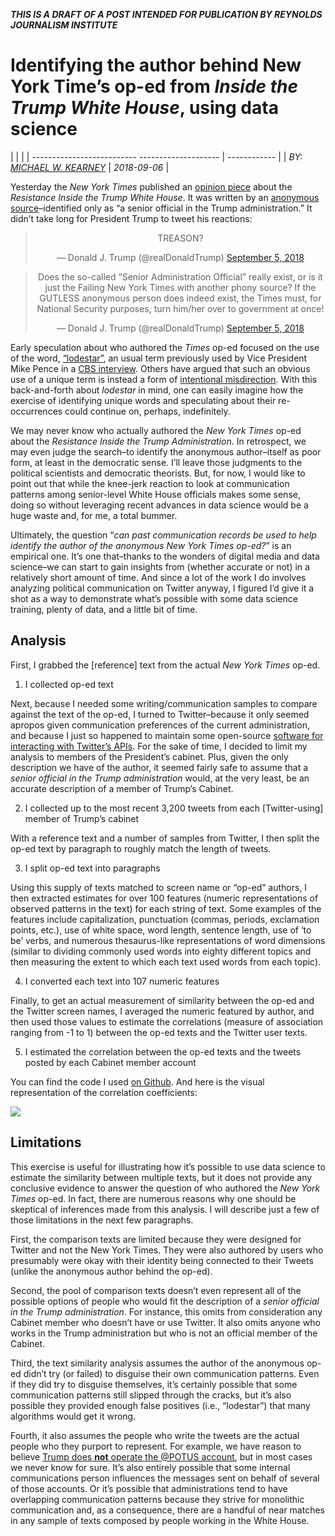 
***THIS IS A DRAFT OF A POST INTENDED FOR PUBLICATION BY REYNOLDS
JOURNALISM
INSTITUTE***

# Identifying the author behind New York Time’s op-ed from *Inside the Trump White House*, using data science

|                                                |              |
| -------------------------- -------------------- | ------------ |
| *BY: [MICHAEL W. KEARNEY](https://mikewk.com)* | *2018-09-06* |

Yesterday the *New York Times* published an [opinion
piece](https://www.nytimes.com/2018/09/05/opinion/trump-white-house-anonymous-resistance.html)
about the *Resistance Inside the Trump White House*. It was written by
an [anonymous
source](https://www.nytimes.com/2018/09/06/podcasts/the-daily/trump-administration-official-anonymous-op-ed.html)–identified
only as “a senior official in the Trump administration.” It didn’t take
long for President Trump to tweet his reactions:

<blockquote align="center" class="twitter-tweet" data-lang="en" width="468">

<p lang="en" dir="ltr">

TREASON?

</p>

— Donald J. Trump (@realDonaldTrump)
<a href="https://twitter.com/realDonaldTrump/status/1037464177269514240?ref_src=twsrc%5Etfw">September
5,
2018</a>

</blockquote>


<blockquote align="center" class="twitter-tweet" data-lang="en">

<p lang="en" dir="ltr">

Does the so-called “Senior Administration Official” really exist, or is
it just the Failing New York Times with another phony source? If the
GUTLESS anonymous person does indeed exist, the Times must, for National
Security purposes, turn him/her over to government at once\!

</p>

— Donald J. Trump (@realDonaldTrump)
<a href="https://twitter.com/realDonaldTrump/status/1037485664433070080?ref_src=twsrc%5Etfw">September
5,
2018</a>

</blockquote>

<script async src="https://platform.twitter.com/widgets.js" charset="utf-8"></script>

Early speculation about who authored the *Times* op-ed focused on the
use of the word,
[“lodestar”](https://www.huffingtonpost.com/entry/lodestar-mike-pence-anonymous-new-york-times_us_5b905dd5e4b0511db3dec1e1),
an usual term previously used by Vice President Mike Pence in a [CBS
interview](https://www.cbsnews.com/news/mike-pence-pledges-proper-separation-donald-trump-business-empire/).
Others have argued that such an obvious use of a unique term is instead
a form of [intentional
misdirection](https://www.independent.co.uk/news/world/americas/us-politics/lodestar-mike-pence-donald-trump-new-york-times-op-ed-latest-who-author-identity-a8525381.html).
With this back-and-forth about *lodestar* in mind, one can easily
imagine how the exercise of identifying unique words and speculating
about their re-occurrences could continue on, perhaps, indefinitely.

We may never know who actually authored the *New York Times* op-ed about
the *Resistance Inside the Trump Administration*. In retrospect, we may
even judge the search–to identify the anonymous author–itself as poor
form, at least in the democratic sense. I’ll leave those judgments to
the political scientists and democratic theorists. But, for now, I would
like to point out that while the knee-jerk reaction to look at
communication patterns among senior-level White House officials makes
some sense, doing so without leveraging recent advances in data science
would be a huge waste and, for me, a total bummer.

Ultimately, the question “*can past communication records be used to
help identify the author of the anonymous New York Times op-ed?*” is an
empirical one. It’s one that–thanks to the wonders of digital media and
data science–we can start to gain insights from (whether accurate or
not) in a relatively short amount of time. And since a lot of the work I
do involves analyzing political communication on Twitter anyway, I
figured I’d give it a shot as a way to demonstrate what’s possible with
some data science training, plenty of data, and a little bit of time.

## Analysis

First, I grabbed the \[reference\] text from the actual *New York Times*
op-ed.

1.  I collected op-ed text

Next, because I needed some writing/communication samples to compare
against the text of the op-ed, I turned to Twitter–because it only
seemed apropos given communication preferences of the current
administration, and because I just so happened to maintain some
open-source [software for interacting with Twitter’s
APIs](https://rtweet.inf). For the sake of time, I decided to limit my
analysis to members of the President’s cabinet. Plus, given the only
description we have of the author, it seemed fairly safe to assume that
a *senior official in the Trump administration* would, at the very
least, be an accurate description of a member of Trump’s Cabinet.

2.  I collected up to the most recent 3,200 tweets from each
    \[Twitter-using\] member of Trump’s cabinet

With a reference text and a number of samples from Twitter, I then split
the op-ed text by paragraph to roughly match the length of tweets.

3.  I split op-ed text into paragraphs

Using this supply of texts matched to screen name or “op-ed” authors, I
then extracted estimates for over 100 features (numeric representations
of observed patterns in the text) for each string of text. Some examples
of the features include capitalization, punctuation (commas, periods,
exclamation points, etc.), use of white space, word length, sentence
length, use of ‘to be’ verbs, and numerous thesaurus-like
representations of word dimensions (similar to dividing commonly used
words into eighty different topics and then measuring the extent to
which each text used words from each topic).

4.  I converted each text into 107 numeric features

Finally, to get an actual measurement of similarity between the op-ed
and the Twitter screen names, I averaged the numeric featured by author,
and then used those values to estimate the correlations (measure of
association ranging from -1 to 1) between the op-ed texts and the
Twitter user texts.

5.  I estimated the correlation between the op-ed texts and the tweets
    posted by each Cabinet member account

You can find the code I used [on
Github](https://github.com/mkearney/resist_oped). And here is the visual
representation of the correlation coefficients:

<p style="align:center">

<img src="plot.png"/>

</p>

## Limitations

This exercise is useful for illustrating how it’s possible to use data
science to estimate the similarity between multiple texts, but it does
not provide any conclusive evidence to answer the question of who
authored the *New York Times* op-ed. In fact, there are numerous reasons
why one should be skeptical of inferences made from this analysis. I
will describe just a few of those limitations in the next few
paragraphs.

First, the comparison texts are limited because they were designed for
Twitter and not the New York Times. They were also authored by users who
presumably were okay with their identity being connected to their Tweets
(unlike the anonymous author behind the op-ed).

Second, the pool of comparison texts doesn’t even represent all of the
possible options of people who would fit the description of a *senior
official in the Trump administration*. For instance, this omits from
consideration any Cabinet member who doesn’t have or use Twitter. It
also omits anyone who works in the Trump administration but who is not
an official member of the Cabinet.

Third, the text similarity analysis assumes the author of the anonymous
op-ed didn’t try (or failed) to disguise their own communication
patterns. Even if they did try to disguise themselves, it’s certainly
possible that some communication patterns still slipped through the
cracks, but it’s also possible they provided enough false positives
(i.e., “lodestar”) that many algorithms would get it wrong.

Fourth, it also assumes the people who write the tweets are the actual
people who they purport to represent. For example, we have reason to
believe [Trump does **not** operate the @POTUS
account](https://nypost.com/2017/01/16/donald-trump-wont-be-using-the-potus-twitter-account/),
but in most cases we never know for sure. It’s also entirely possible
that some internal communications person influences the messages sent on
behalf of several of those accounts. Or it’s possible that
administrations tend to have overlapping communication patterns because
they strive for monolithic communication and, as a consequence, there
are a handful of near matches in any sample of texts composed by people
working in the White House.


